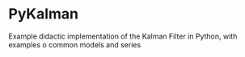 # PyKalman
Example didactic implementation of the Kalman Filter in Python, with examples o common models and series
